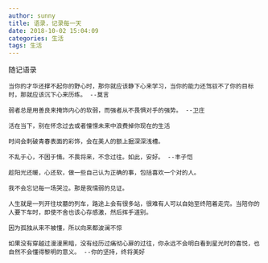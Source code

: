 ```yaml
---
author: sunny
title: 语录，记录每一天
date: 2018-10-02 15:04:09
categories: 生活
tags: 生活
---
```


随记语录

```
当你的才华还撑不起你的野心时，那你就应该静下心来学习，当你的能力还驾驭不了你的目标时，那就应该沉下心来历练。 --莫言
```

<!-- more -->

```
弱者总是用善良来掩饰内心的软弱，而强者从不畏惧对手的强势。 --卫庄
```

```
活在当下，别在怀念过去或者憧憬未来中浪费掉你现在的生活
```

```
时间会刺破青春表面的彩饰，会在美人的额上掘深深浅槽。
```

```
不乱于心，不困于情。不畏将来，不念过往。如此，安好。 --丰子恺
```

```
趁阳光还暖，心还软，做一些自己认为正确的事，包括喜欢一个对的人。
```

```
我不会忘记每一场哭泣。那是我懦弱的见证。
```

```
人生就是一列开往坟墓的列车，路途上会有很多站，很难有人可以自始至终陪着走完。当陪你的人要下车时，即使不舍也该心存感激，然后挥手道别。
```

```
因为孤独从来不被懂，所以向来都波澜不惊
```

```
如果没有穿越过漫漫黑暗，没有经历过痛彻心扉的过往，你永远不会明白看到星光时的喜悦，也自然不会懂得黎明的意义。 --你的坚持，终将美好
```

